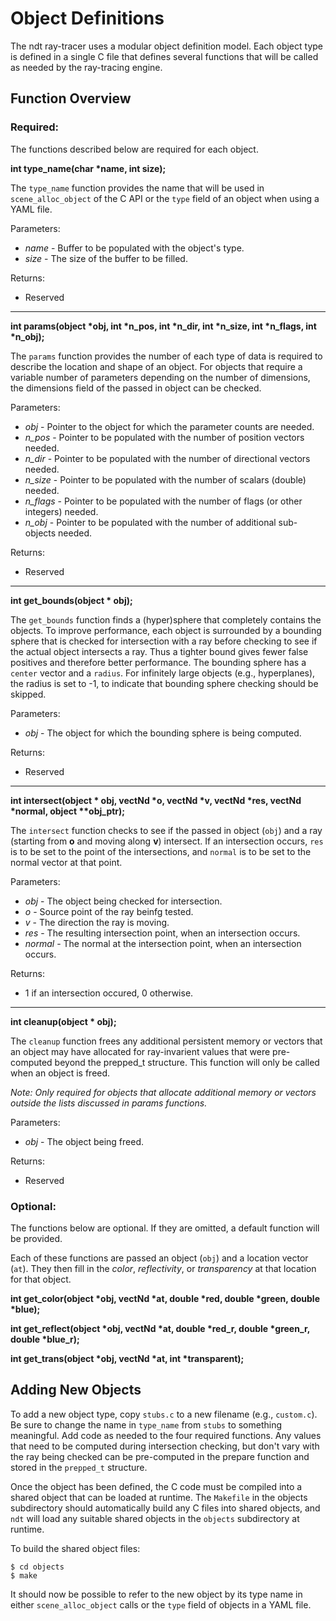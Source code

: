 # Object Definitions

The ndt ray-tracer uses a modular object definition model.
Each object type is defined in a single C file that defines several functions
that will be called as needed by the ray-tracing engine.

## Function Overview

### Required:

The functions described below are required for each object.

**int type_name(char \*name, int size);**

The `type_name` function provides the name that will be used in
`scene_alloc_object` of the C API or the `type` field of an object when using a YAML file.

Parameters:
 * *name* - Buffer to be populated with the object's type.
 * *size* - The size of the buffer to be filled.

Returns:
 * Reserved

---

**int params(object \*obj, int \*n_pos, int \*n_dir, int \*n_size, int \*n_flags, int \*n_obj);**

The `params` function provides the number of each type of data is required to
describe the location and shape of an object.
For objects that require a variable number of parameters depending on the
number of dimensions, the dimensions field of the passed in object can be
checked.

Parameters:
 * *obj* - Pointer to the object for which the parameter counts are needed.
 * *n_pos* - Pointer to be populated with the number of position vectors needed.
 * *n_dir* - Pointer to be populated with the number of directional vectors needed.
 * *n_size* - Pointer to be populated with the number of scalars (double) needed.
 * *n_flags* - Pointer to be populated with the number of flags (or other integers) needed.
 * *n_obj* - Pointer to be populated with the number of additional sub-objects needed.

Returns:
 * Reserved

---

**int get_bounds(object \* obj);**

The `get_bounds` function finds a (hyper)sphere that completely contains the
objects.
To improve performance, each object is surrounded by a bounding sphere that is
checked for intersection with a ray before checking to see if the actual
object intersects a ray.
Thus a tighter bound gives fewer false positives and therefore better
performance.
The bounding sphere has a `center` vector and a `radius`.
For infinitely large objects (e.g., hyperplanes), the radius is set to -1, to indicate that bounding sphere checking should be skipped.

Parameters:
 * *obj* - The object for which the bounding sphere is being computed.

Returns:
 * Reserved

---

**int intersect(object \* obj, vectNd \*o, vectNd \*v, vectNd \*res, vectNd \*normal, object \*\*obj_ptr);**

The `intersect` function checks to see if the passed in object (`obj`) and a ray
(starting from **o** and moving along **v**) intersect.
If an intersection occurs, `res` is to be set to the point of the
intersections, and `normal` is to be set to the normal vector at that point.

Parameters:
 * *obj* - The object being checked for intersection.
 * *o* - Source point of the ray beinfg tested.
 * *v* - The direction the ray is moving.
 * *res* - The resulting intersection point, when an intersection occurs.
 * *normal* - The normal at the intersection point, when an intersection occurs.

Returns:
 * 1 if an intersection occured, 0 otherwise.

---

**int cleanup(object \* obj);**

The `cleanup` function frees any additional persistent memory or vectors that
an object may have allocated for ray-invarient values that were pre-computed
beyond the prepped_t structure.
This function will only be called when an object is freed.

*Note: Only required for objects that allocate additional memory or vectors
outside the lists discussed in *params* functions.*

Parameters:
 * *obj* - The object being freed.

Returns:
 * Reserved

### Optional:

The functions below are optional. If they are omitted, a default function will
be provided.

Each of these functions are passed an object (`obj`) and a location vector
(`at`).  They then
fill in the *color*, *reflectivity*, or *transparency* at that location for that
object.

**int get_color(object \*obj, vectNd \*at, double \*red, double \*green, double \*blue);**

**int get_reflect(object \*obj, vectNd \*at, double \*red_r, double \*green_r, double \*blue_r);**

**int get_trans(object \*obj, vectNd \*at, int \*transparent);**

## Adding New Objects

To add a new object type, copy `stubs.c` to a new filename (e.g., `custom.c`).
Be sure to change the name in `type_name` from `stubs` to something
meaningful.
Add code as needed to the four required functions.
Any values that need to be computed during intersection checking, but don't
vary with the ray being checked can be pre-computed in the prepare function
and stored in the `prepped_t` structure.

Once the object has been defined, the C code must be compiled into a shared
object that can be loaded at runtime.
The `Makefile` in the objects subdirectory should automatically build any C
files into shared objects, and `ndt` will load any suitable shared objects
in the `objects` subdirectory at runtime.

To build the shared object files:
```text
$ cd objects
$ make
```

It should now be possible to refer to the new object by its type name in either
`scene_alloc_object` calls or the `type` field of objects in a YAML file.

